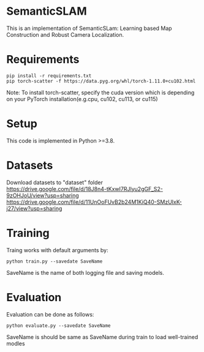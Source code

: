# SemanticSLAM
This is an implementation of SemanticSLam: Learning based Map Construction and Robust Camera Localization.

# Requirements
```
pip install -r requirements.txt
pip torch-scatter -f https://data.pyg.org/whl/torch-1.11.0+cu102.html
```
Note: To install torch-scatter, specify the cuda version which is depending on your PyTorch installation(e.g.cpu, cu102, cu113, or cu115)

# Setup
This code is implemented in Python >=3.8.

# Datasets
Download datasets to "dataset" folder
https://drive.google.com/file/d/18J8n4-tKxwI7RJlyu2gGF_S2-9zOHJoU/view?usp=sharing
https://drive.google.com/file/d/11UnOoFUvB2b24M1KiQ40-SMzUIxK-j27/view?usp=sharing

# Training
Traing works with default arguments by:
```
python train.py --savedate SaveName
```
SaveName is the name of both logging file and saving models.

# Evaluation
Evaluation can be done as follows:
```
python evaluate.py --savedate SaveName
```
SaveName is should be same as SaveName during train to load well-trained modles
